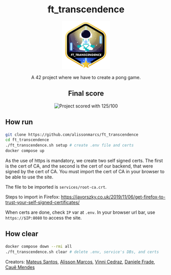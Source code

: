<div align="center">
	<h1>ft_transcendence</h1>
	<img src="https://raw.githubusercontent.com/alissonmarcs/alissonmarcs/refs/heads/main/images/ft_transcendencem.png" alt="ft_transcendence project badge of 42"/>
	<p align="center">A 42 project where we have to create a pong game.</p>
</div>

<div align="center">
	<h2>Final score</h2>
	<img src="https://i.imgur.com/dL7Srhr.png" alt="Project scored with 125/100">
</div>

## How run

```sh
git clone https://github.com/alissonmarcs/ft_transcendence
cd ft_transcendence
./ft_transcendence.sh setup # create .env file and certs
docker compose up
```

As the use of https is mandatory, we create two self signed certs. The first is the cert of CA, and the second is the cert of our backend, that were signed by the cert of CA. You must import the cert of CA in your browser to be able to use the site.

The file to be imported is `services/root-ca.crt`.

Steps to import in Firefox: https://javorszky.co.uk/2019/11/06/get-firefox-to-trust-your-self-signed-certificates/

When certs are done, check `IP` var  at `.env`. In your browser url bar, use `https://$IP:8080` to access the site.

## How clear

```sh
docker compose down --rmi all
./ft_transcendence.sh clear # delete .env, service's DBs, and certs
```

Creators: [Mateus Santos](https://github.com/Matesant), [Alisson Marcos](https://github.com/alissonmarcs), [Vinni Cedraz](https://github.com/Vinni-Cedraz), [Daniele Frade](https://github.com/daniele-frade), [Cauê Mendes](https://github.com/cauemendess)